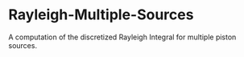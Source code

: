 # Rayleigh-Multiple-Sources
A computation of the discretized Rayleigh Integral for multiple piston sources.

